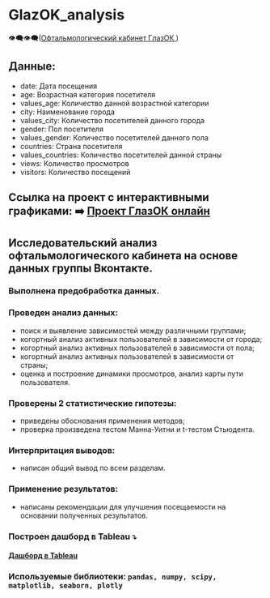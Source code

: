 # GlazOK_analysis
:eye_speech_bubble::eye_speech_bubble:(<a href = "https://yandex.ru/maps/org/oftalmologicheskiy_kabinet_glazok/147793808547/?ll=34.971234%2C57.057411&z=17">Офтальмологический кабинет ГлазОК <a/>)
## Данные:
- date: Дата посещения
- age: Возрастная категория посетителя
- values_age: Количество данной возрастной категории
- city: Наименование города
- values_city: Количество посетителей данного города
- gender: Пол посетителя
- values_gender: Количество посетителей данного пола
- countries: Страна посетителя
- values_countries: Количество посетителей данной страны
- views: Количество просмотров
- visitors: Количество посещений
## Ссылка на проект с интерактивными графиками: ➡️ <a href = "https://nbviewer.org/gist/DullSystem/07c0ce490fb7b0b8ddaf63b558a3d680">Проект ГлазОК онлайн <a/>
## Исследовательский анализ офтальмологического кабинета на основе данных группы Вконтакте.
### Выполнена предобработка данных.
### Проведен анализ данных:
- поиск и выявление зависимостей между различными группами;
- когортный анализ активных пользователей в зависимости от города;
- когортный анализ активных пользователей в зависимости от пола;
- когортный анализ активных пользователей в зависимости от страны;
- оценка и построение динамики просмотров, анализ карты пути пользователя.
### Проверены 2 статистические гипотезы:
- приведены обоснования применения методов;
- проверка произведена тестом Манна-Уитни и t-тестом Стьюдента.
### Интерпритация выводов:
- написан общий вывод по всем разделам.
### Применение результатов:
- написаны рекомендации для улучшения посещаемости на основании полученных результатов.
### Построен дашборд в Tableau :arrow_heading_down:
#### <a href = "https://public.tableau.com/app/profile/sergey.krasnoperov/viz/Book1_17279915361250/sheet4?publish=yes">Дашборд в Tableau</a>
### Используемые библиотеки: `pandas, numpy, scipy, matplotlib, seaborn, plotly`
